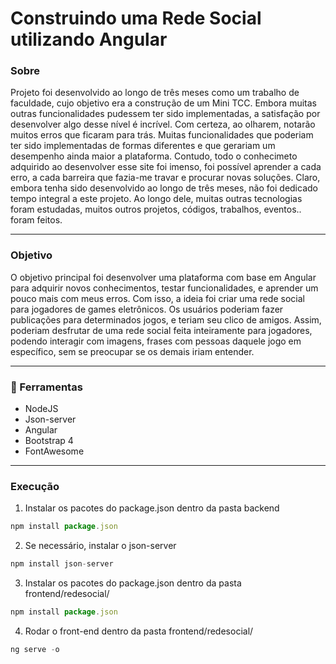 # Construindo uma Rede Social utilizando Angular
### Sobre
Projeto foi desenvolvido ao longo de três meses como um trabalho de faculdade, cujo objetivo era a construção de um Mini TCC. Embora muitas outras funcionalidades pudessem ter sido implementadas, a satisfação por desenvolver algo desse nível é incrível.
Com certeza, ao olharem, notarão muitos erros que ficaram para trás. Muitas funcionalidades que poderiam ter sido implementadas de formas diferentes e que gerariam um desempenho ainda maior a plataforma. Contudo, todo o conhecimeto adquirido ao desenvolver esse site foi imenso, foi possível aprender a cada erro, a cada barreira que fazia-me travar e procurar novas soluções.
Claro, embora tenha sido desenvolvido ao longo de três meses, não foi dedicado tempo integral a este projeto. Ao longo dele, muitas outras tecnologias foram estudadas, muitos outros projetos, códigos, trabalhos, eventos.. foram feitos.

---

### Objetivo
O objetivo principal foi desenvolver uma plataforma com base em Angular para adquirir novos conhecimentos, testar funcionalidades, e aprender um pouco mais com meus erros. Com isso, a ideia foi criar uma rede social para jogadores de games eletrônicos. Os usuários poderiam fazer publicações para determinados jogos, e teriam seu clico de amigos. Assim, poderiam desfrutar de uma rede social feita inteiramente para jogadores, podendo interagir com imagens, frases com pessoas daquele jogo em específico, sem se preocupar se os demais iriam entender.

---

### 🚀 Ferramentas
- NodeJS
- Json-server
- Angular
- Bootstrap 4
- FontAwesome

---
### Execução
1. Instalar os pacotes do package.json dentro da pasta backend
```javascript
npm install package.json
```
2. Se necessário, instalar o json-server
```javascript
npm install json-server
```
3. Instalar os pacotes do package.json dentro da pasta frontend/redesocial/
```javascript
npm install package.json
```
4. Rodar o front-end dentro da pasta frontend/redesocial/
```javascript
ng serve -o
```
